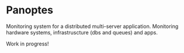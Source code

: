 # Panoptes
Monitoring system for a distributed multi-server application.
Monitoring hardware systems, infrastruscture (dbs and queues) and apps.

Work in progress!
